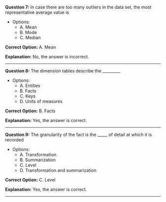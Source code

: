 **Question 7:**
In case there are too many outliers in the data set, the most representative average value is

- Options:
  - A. Mean
  - B. Mode
  - C. Median

**Correct Option:** A. Mean

**Explanation:** No, the answer is incorrect.

---

**Question 8:**
The dimension tables describe the _________

- Options:
  - A. Entities
  - B. Facts
  - C. Keys
  - D. Units of measures

**Correct Option:** B. Facts

**Explanation:** Yes, the answer is correct.

---

**Question 9:**
The granularity of the fact is the _____ of detail at which it is recorded

- Options:
  - A. Transformation
  - B. Summarization
  - C. Level
  - D. Transformation and summarization

**Correct Option:** C. Level

**Explanation:** Yes, the answer is correct.

---

